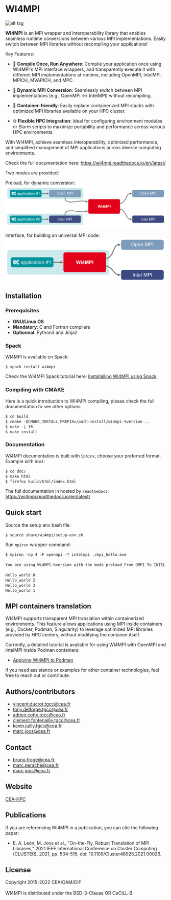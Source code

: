 # WI4MPI

![alt tag](doc/img/logo-full-blue.png)

**WI4MPI** is an MPI wrapper and interoperability library that enables seamless runtime conversions between
various MPI implementations. Easily switch between MPI libraries without recompiling your applications!

Key Features:

- 🚀 **Compile Once, Run Anywhere**: Compile your application once using WI4MPI's MPI interface wrappers,
and transparently execute it with different MPI implementations at runtime, including OpenMPI, IntelMPI,
MPICH, MVAPICH, and MPC.

- 🔄 **Dynamic MPI Conversion**: Seamlessly switch between MPI implementations (e.g., OpenMPI ↔ IntelMPI)
without recompiling.

- 🐳 **Container-friendly**: Easily replace containerized MPI stacks with optimized MPI libraries available
on your HPC cluster.

- 🌐 **Flexible HPC Integration**: Ideal for configuring environment modules or Slurm scripts to maximize
portability and performance across various HPC environments.

With WI4MPI, achieve seamless interoperability, optimized performance, and simplified management of MPI
applications across diverse computing environments.

Check the full documentation here: https://wi4mpi.readthedocs.io/en/latest/

Two modes are provided:

Preload, for dynamic conversion:
![alt tag](doc/img/Preload.png)

Interface, for building an universal MPI code:
![alt tag](doc/img/Interface.png)

## Installation

### Prerequisites

* **GNU/Linux OS**
* **Mandatory**: C and Fortran compilers
* **Optionnal**: Python3 and Jinja2

### Spack

WI4MPI is available on Spack:

```
$ spack install wi4mpi
```

Check the WI4MPI Spack tutorial here: [Installalling Wi4MPI using Spack](https://wi4mpi.readthedocs.io/en/latest/tutorial/building-wi4mpi.html#installing-wi4mpi-using-spack)

### Compiling with CMAKE

Here is a quick introduction to WI4MPI compiling, please check the full documentation to see other options.

```
$ cd build
$ cmake -DCMAKE_INSTALL_PREFIX=/path-install/wi4mpi-%version ..
$ make -j 16
$ make install
```

### Documentation

Wi4MPI documentation is built with `Sphinx`, choose your preferred format.
Example with `html`:

```
$ cd doc/
$ make html
$ firefox build/html/index.html
```

The full documentation in hosted by `readthedocs`: https://wi4mpi.readthedocs.io/en/latest/

## Quick start

Source the setup env bash file:

```
$ source share/wi4mpi/setup-env.sh
```

Run `mpirun` wrapper command:

```
$ mpirun -np 4 -F openmpi -T intelmpi ./mpi_hello.exe

You are using Wi4MPI-%version with the mode preload From OMPI To INTEL

Hello_world 0
Hello_world 2
Hello_world 3
Hello_world 1
```

## MPI containers translation

WI4MPI supports transparent MPI translation within containerized environments. This feature allows applications
using MPI inside containers (e.g., Docker, Podman, Singularity) to leverage optimized MPI libraries provided by
HPC centers, without modifying the container itself.

Currently, a detailed tutorial is available for using WI4MPI with OpenMPI and IntelMPI inside Podman containers:

* [Applying Wi4MPI to Podman](https://wi4mpi.readthedocs.io/en/latest/tutorial/podman.html)

If you need assistance or examples for other container technologies, feel free to reach out or contribute.

## Authors/contributors

* vincent.ducrot.tgcc@cea.fr
* tony.delforge.tgcc@cea.fr
* adrien.cotte.tgcc@cea.fr
* clement.fontenaille.tgcc@cea.fr
* kevin.juilly.tgcc@cea.fr
* marc.joos@cea.fr

## Contact

* bruno.froge@cea.fr
* marc.perache@cea.fr
* marc.joos@cea.fr

## Website

[CEA-HPC](http://www-hpc.cea.fr/)

## Publications

If you are referencing Wi4MPI in a publication, you can cite the following paper:

* E. A. León, M. Joos et al., "On-the-Fly, Robust Translation of MPI Libraries," 2021 IEEE International Conference on Cluster Computing (CLUSTER), 2021, pp. 504-515, doi: 10.1109/Cluster48925.2021.00026.


## License

Copyright 2015-2022 CEA/DAM/DIF<br />
<br />
WI4MPI is distributed under the BSD-3-Clause OR CeCILL-B.
